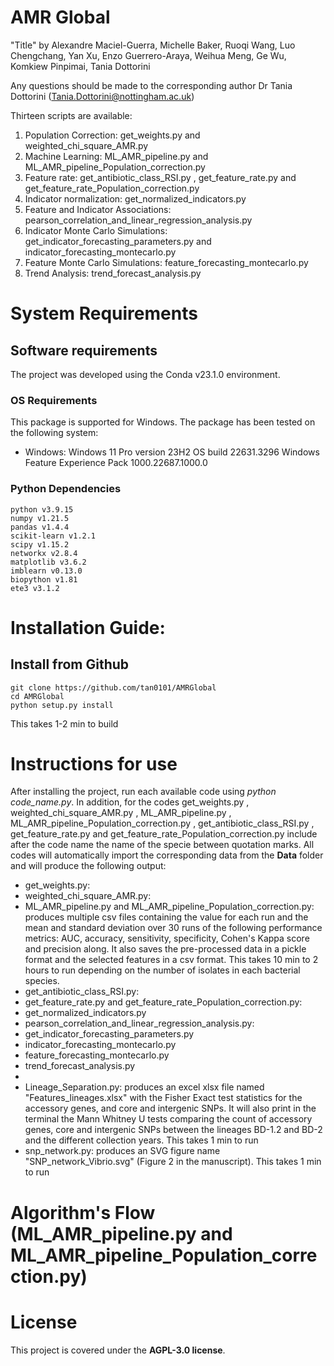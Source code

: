 # AMR Global

"Title" by Alexandre Maciel-Guerra, Michelle Baker­, Ruoqi Wang­, Luo Chengchang, Yan Xu, Enzo Guerrero-Araya, Weihua Meng, Ge Wu, Komkiew Pinpimai, Tania Dottorini
 
Any questions should be made to the corresponding author Dr Tania Dottorini (Tania.Dottorini@nottingham.ac.uk)

Thirteen scripts are available:

1. Population Correction: get_weights.py and weighted_chi_square_AMR.py
2. Machine Learning: ML_AMR_pipeline.py and ML_AMR_pipeline_Population_correction.py
3. Feature rate: get_antibiotic_class_RSI.py , get_feature_rate.py and get_feature_rate_Population_correction.py
4. Indicator normalization: get_normalized_indicators.py
5. Feature and Indicator Associations: pearson_correlation_and_linear_regression_analysis.py
6. Indicator Monte Carlo Simulations: get_indicator_forecasting_parameters.py and indicator_forecasting_montecarlo.py
7. Feature Monte Carlo Simulations: feature_forecasting_montecarlo.py
8. Trend Analysis: trend_forecast_analysis.py

# System Requirements

## Software requirements

The project was developed using the Conda v23.1.0 environment.

### OS Requirements

This package is supported for Windows. The package has been tested on the following system: 

* Windows: Windows 11 Pro version 23H2 OS build 22631.3296 Windows Feature Experience Pack 1000.22687.1000.0 


### Python Dependencies

```
python v3.9.15
numpy v1.21.5
pandas v1.4.4
scikit-learn v1.2.1
scipy v1.15.2
networkx v2.8.4
matplotlib v3.6.2
imblearn v0.13.0
biopython v1.81
ete3 v3.1.2
```

# Installation Guide:

## Install from Github
```
git clone https://github.com/tan0101/AMRGlobal
cd AMRGlobal
python setup.py install
```

This takes 1-2 min to build

# Instructions for use

After installing the project, run each available code using _python code_name.py_. In addition, for the codes get_weights.py , weighted_chi_square_AMR.py , ML_AMR_pipeline.py , ML_AMR_pipeline_Population_correction.py , get_antibiotic_class_RSI.py , get_feature_rate.py and get_feature_rate_Population_correction.py include after the code name the name of the specie between quotation marks. All codes will automatically import the corresponding data from the **Data** folder and will produce the following output:

* get_weights.py:
* weighted_chi_square_AMR.py:
* ML_AMR_pipeline.py and ML_AMR_pipeline_Population_correction.py:  produces multiple csv files containing the value for each run and the mean and standard deviation over 30 runs of the following performance metrics: AUC, accuracy, sensitivity, specificity, Cohen's Kappa score and precision along. It also saves the pre-processed data in a pickle format and the selected features in a csv format. This takes 10 min to 2 hours to run depending on the number of isolates in each bacterial species.
* get_antibiotic_class_RSI.py:
* get_feature_rate.py and get_feature_rate_Population_correction.py:
* get_normalized_indicators.py
* pearson_correlation_and_linear_regression_analysis.py:
* get_indicator_forecasting_parameters.py
* indicator_forecasting_montecarlo.py
* feature_forecasting_montecarlo.py
* trend_forecast_analysis.py
*
* Lineage_Separation.py: produces an excel xlsx file named "Features_lineages.xlsx" with the Fisher Exact test statistics for the accessory genes, and core and intergenic SNPs. It will also print in the terminal the Mann Whitney U tests comparing the count of accessory genes, core and intergenic SNPs between the lineages BD-1.2 and BD-2 and the different collection years. This takes 1 min to run
* snp_network.py: produces an SVG figure name "SNP_network_Vibrio.svg" (Figure 2 in the manuscript). This takes 1 min to run
  

# Algorithm's Flow (ML_AMR_pipeline.py and ML_AMR_pipeline_Population_correction.py)

# License

This project is covered under the **AGPL-3.0 license**.
